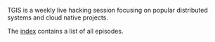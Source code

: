 
TGIS is a weekly live hacking session focusing on popular distributed systems and cloud
native projects.

The [index](playlist.md) contains a list of all episodes.
